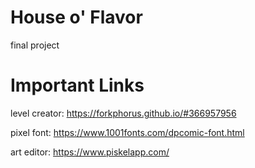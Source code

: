 # House o' Flavor
final project

# Important Links
level creator: https://forkphorus.github.io/#366957956

pixel font: https://www.1001fonts.com/dpcomic-font.html

art editor: https://www.piskelapp.com/
